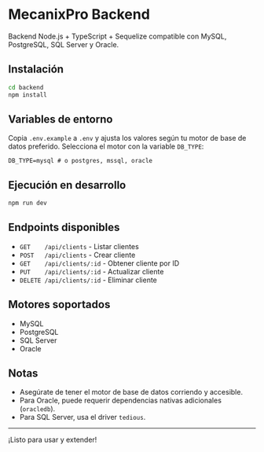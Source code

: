 # MecanixPro Backend

Backend Node.js + TypeScript + Sequelize compatible con MySQL, PostgreSQL, SQL Server y Oracle.

## Instalación

```bash
cd backend
npm install
```

## Variables de entorno

Copia `.env.example` a `.env` y ajusta los valores según tu motor de base de datos preferido. Selecciona el motor con la variable `DB_TYPE`:

```
DB_TYPE=mysql # o postgres, mssql, oracle
```

## Ejecución en desarrollo

```bash
npm run dev
```

## Endpoints disponibles

- `GET    /api/clients`         - Listar clientes
- `POST   /api/clients`         - Crear cliente
- `GET    /api/clients/:id`     - Obtener cliente por ID
- `PUT    /api/clients/:id`     - Actualizar cliente
- `DELETE /api/clients/:id`     - Eliminar cliente

## Motores soportados
- MySQL
- PostgreSQL
- SQL Server
- Oracle

## Notas
- Asegúrate de tener el motor de base de datos corriendo y accesible.
- Para Oracle, puede requerir dependencias nativas adicionales (`oracledb`).
- Para SQL Server, usa el driver `tedious`.

---

¡Listo para usar y extender!
